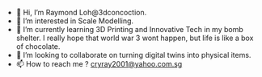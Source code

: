 - 👋 Hi, I’m Raymond Loh@3dconcoction.
- 👀 I’m interested in Scale Modelling.
- 🌱 I’m currently learning 3D Printing and Innovative Tech in my bomb shelter. I really hope that world war 3 wont happen, but life is like a box of chocolate.
- 💞️ I’m looking to collaborate on turning digital twins into physical items.
- 📫 How to reach me ? cryray2001@yahoo.com.sg

<!---
3dconcoction/3dconcoction is a ✨ special ✨ repository because its `README.md` (this file) appears on your GitHub profile.
You can click the Preview link to take a look at your changes.
--->
